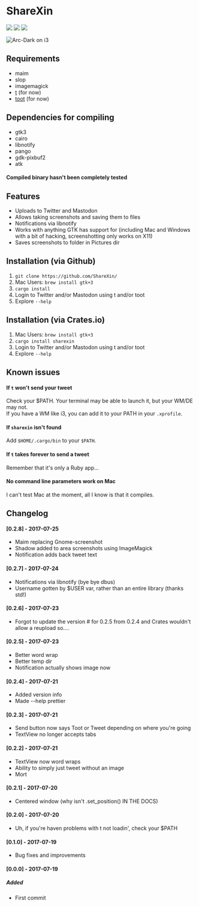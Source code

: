 # ShareXin  

![](https://img.shields.io/crates/v/sharexin.svg?style=flat-square)
![](https://img.shields.io/github/stars/thebitstick/ShareXin.svg?style=flat-square)
![](https://img.shields.io/crates/d/sharexin.svg?style=flat-square)

![Arc-Dark on i3](https://raw.githubusercontent.com/thebitstick/ShareXin/master/ui.png)

## Requirements
* maim  
* slop  
* imagemagick  
* [t](https://github.com/sferik/t) (for now)  
* [toot](https://github.com/ihabunek/toot) (for now)  

## Dependencies for compiling
* gtk3   
* cairo  
* libnotify  
* pango  
* gdk-pixbuf2
* atk

#### Compiled binary hasn't been completely tested  

## Features
* Uploads to Twitter and Mastodon  
* Allows taking screenshots and saving them to files  
* Notifications via libnotify  
* Works with anything GTK has support for (including Mac and Windows with a bit of hacking, screenshotting only works on X11)  
* Saves screenshots to folder in Pictures dir  

## Installation (via Github)  
1. `git clone https://github.com/ShareXin/`  
2. Mac Users: `brew install gtk+3`  
2. `cargo install`  
3. Login to Twitter and/or Mastodon using t and/or toot  
4. Explore `--help`  

## Installation (via Crates.io)  
1. Mac Users: `brew install gtk+3`  
1. `cargo install sharexin`  
2. Login to Twitter and/or Mastodon using t and/or toot  
3. Explore `--help`  

## Known issues  
#### If `t` won't send your tweet  
Check your $PATH. Your terminal may be able to launch it, but your WM/DE may not.  
If you have a WM like i3, you can add it to your PATH in your `.xprofile`.  

#### If `sharexin` isn't found  
Add `$HOME/.cargo/bin` to your `$PATH`.  

#### If `t` takes forever to send a tweet  
Remember that it's only a Ruby app...  

#### No command line parameters work on Mac
I can't test Mac at the moment, all I know is that it compiles.  

## Changelog  
#### [0.2.8] - 2017-07-25
- Maim replacing Gnome-screenshot
- Shadow added to area screenshots using ImageMagick
- Notification adds back tweet text

#### [0.2.7] - 2017-07-24
- Notifications via libnotify (bye bye dbus)
- Username gotten by $USER var, rather than an entire library (thanks std!)

#### [0.2.6] - 2017-07-23  
- Forgot to update the version # for 0.2.5 from 0.2.4 and Crates wouldn't allow a reupload so....  

#### [0.2.5] - 2017-07-23  
- Better word wrap  
- Better temp dir  
- Notification actually shows image now  

#### [0.2.4] - 2017-07-21  
- Added version info  
- Made --help prettier  

#### [0.2.3] - 2017-07-21  
- Send button now says Toot or Tweet depending on where you're going  
- TextView no longer accepts tabs  

#### [0.2.2] - 2017-07-21  
- TextView now word wraps  
- Ability to simply just tweet without an image  
- Mort  

#### [0.2.1] - 2017-07-20  
- Centered window (why isn't .set_position() IN THE DOCS)  

#### [0.2.0] - 2017-07-20  
- Uh, if you're haven problems with t not loadin', check your $PATH  

#### [0.1.0] - 2017-07-19  
- Bug fixes and improvements  

#### [0.0.0] - 2017-07-19  
##### Added  
- First commit  

